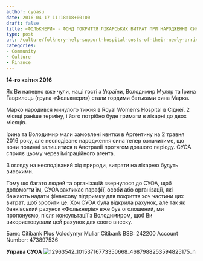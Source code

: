 ```yaml
---
author: cyoasu
date: 2016-04-17 11:18:18+00:00
draft: false
title: «ФОЛЬКНЕРИ» - ФОНД ПОКРИТТЯ ЛІКАРСЬКИХ ВИТРАТ ПРИ НАРОДЖЕННІ СИНА
type: post
url: /culture/folknery-help-support-hospital-costs-of-their-newly-arrived-son-ukr/
categories:
- Community
- Culture
- Finance
---
```


**14-го квітня 2016**

Як Ви напевно вже чули, наші гості з України, Володимир Муляр та Ірина Гаврилець (група «Фолькнери») стали гордими батьками сина Марка.

Марко народився минулого тижня в Royal Women’s Hospital в Сіднеї, 2 місяці раніше терміну, і його потрібно буде тримати в лікарні до двох місяців.

Ірина та Володимир мали замовлені квитки в Аргентину на 2 травня 2016 року, але несподіване народження сина тепер означитиме, що вони повинні залишитися в Австралії протягом довшого періоду. СУОА сприяє цьому через іміграційного агента.

З огляду на несподіваний хід природи, витрати на лікарню будуть високими.

Тому що багато людей та організацій звернулося до СУОА, щоб допомогти їм, СУОА закликає парафії, особи або організації, які бажають надати фінансову підтримку для покриття хоч частини цих витрат, щоб зробити це. Хоч СУОА була відкрила рахунок, але так як банківський рахунок «Фолькнерів» вже був оголошений, ми пропонуємо, після консультації з Володимиром, щоб Ви використовували цей рахунок для свого внеску.

Банк: Citibank Plus
Volodymyr Muliar
Citibank BSB: 242200
Account Number: 473897536

**Управа СУОА**
![12963542_10153716773350668_4687988253594825175_n](http://www.ozeukes.com/wp-content/uploads/2016/04/12963542_10153716773350668_4687988253594825175_n.jpg)

